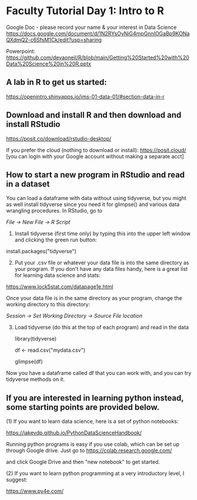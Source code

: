 # Faculty Tutorial Day 1: Intro to R
Google Doc - please record your name & your interest in Data Science
https://docs.google.com/document/d/1N2RYsOyNiG4mpGnnIOGaBp9KONaQXdmQ2-c6SfsM1Ck/edit?usp=sharing

Powerpoint:  https://github.com/devaoneil/R/blob/main/Getting%20Started%20with%20Data%20Science%20in%20R.pptx

## A lab in R to get us started: 

https://openintro.shinyapps.io/ims-01-data-01/#section-data-in-r

## Download and install R and then download and install RStudio

https://posit.co/download/rstudio-desktop/

If you prefer the cloud (nothing to download or install):
https://posit.cloud/      [you can login with your Google account without making a separate acct]

## How to start a new program in RStudio and read in a dataset

You can load a dataframe with data without using tidyverse, but you might as well install tidyverse since you need it for glimpse() and various data wrangling procedures. In RStudio, go to 

*File -> New File -> R Script*

1. Install tidyverse (first time only) by typing this into the upper left window and clicking the green run button:
   
  install.packages("tidyverse")

2. Put your .csv file or whatever your data file is into the same directory as your program. If you don't have any data files handy, here is a great list for learning data science and stats:
   
  https://www.lock5stat.com/datapage1e.html

  Once your data file is in the same directory as your program, change the working directory to this directory:

*Session -> Set Working Directory -> Source File location* 

3. Load tidyverse (do this at the top of each program) and read in the data
  
    library(tidyverse)
   
    df <- read.csv("mydata.csv")
   
    glimpse(df)
     
 Now you have a dataframe called df that you can work with, and you can try tidyverse methods on it.



## If you are interested in learning python instead, some starting points are provided below.

(1) If you want to learn data science, here is a set of python notebooks:

https://jakevdp.github.io/PythonDataScienceHandbook/

Running python programs is easy if you use colab, which can be set up through Google drive. Just go to https://colab.research.google.com/

and click Google Drive and then "new notebook" to get started.  

(2) If you want to learn python programming at a very introductory level, I suggest:

https://www.py4e.com/

